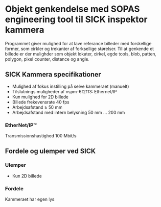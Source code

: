 # Objekt genkendelse med SOPAS engineering tool til SICK inspektor kammera
Programmet giver mulighed for at lave referance billeder med forskellige former, som cirkler og trekanter af forksellige størelser. 
Til at genkende et billede er der mulighder som objekt lokater, cirkel, egde tools, blob, patten, polygon, pixel counter, distance og angle.



## SICK Kammera specifikationer
- Mulighed af fokus instilling på selve kammeraet (manuelt)
- Tilslutnings muligheder af vspm-6f2113: Ethernet/IP
- Kun mulighed for 2D billede
- Billede frekevensrate 40 fps
- Arbejdsafstand	≥ 50 mm
- Arbejdsafstand med intern belysning	50 mm ... 200 mm
### EtherNet/IP™
Transmissionshastighed	100 Mbit/s

## Fordele og ulemper ved SICK 
### Ulemper
- Kun 2D billede
### Fordele
Kammeraet har egen lys
